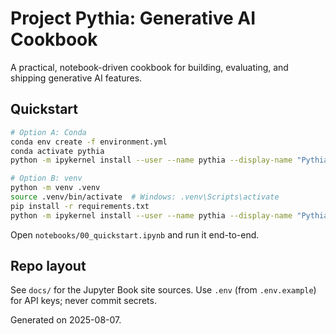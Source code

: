 # Project Pythia: Generative AI Cookbook

A practical, notebook-driven cookbook for building, evaluating, and shipping generative AI features.

## Quickstart

```bash
# Option A: Conda
conda env create -f environment.yml
conda activate pythia
python -m ipykernel install --user --name pythia --display-name "Pythia (conda)"

# Option B: venv
python -m venv .venv
source .venv/bin/activate  # Windows: .venv\Scripts\activate
pip install -r requirements.txt
python -m ipykernel install --user --name pythia --display-name "Pythia (venv)"
```

Open `notebooks/00_quickstart.ipynb` and run it end-to-end.

## Repo layout
See `docs/` for the Jupyter Book site sources. Use `.env` (from `.env.example`) for API keys; never commit secrets.

Generated on 2025-08-07.
